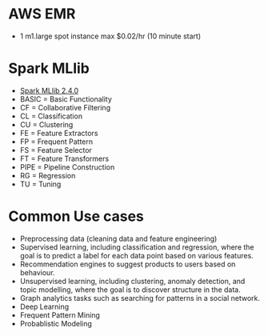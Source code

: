 # AWS EMR

* 1 m1.large spot instance max $0.02/hr (10 minute start)

# Spark MLlib
  
* [Spark MLlib 2.4.0](https://spark.apache.org/docs/latest/ml-guide.html)
* BASIC = Basic Functionality
* CF = Collaborative Filtering
* CL = Classification
* CU = Clustering
* FE = Feature Extractors
* FP = Frequent Pattern
* FS = Feature Selector
* FT = Feature Transformers
* PIPE = Pipeline Construction
* RG = Regression
* TU = Tuning

# Common Use cases

* Preprocessing data (cleaning data and feature engineering)
* Supervised learning, including classification and regression, where the goal is to predict a label for each data point based on various features.
* Recommendation engines to suggest products to users based on behaviour.
* Unsupervised learning, including clustering, anomaly detection, and topic modelling, where the goal is to discover structure in the data.
* Graph analytics tasks such as searching for patterns in a social network.
* Deep Learning
* Frequent Pattern Mining
* Probablistic Modeling

